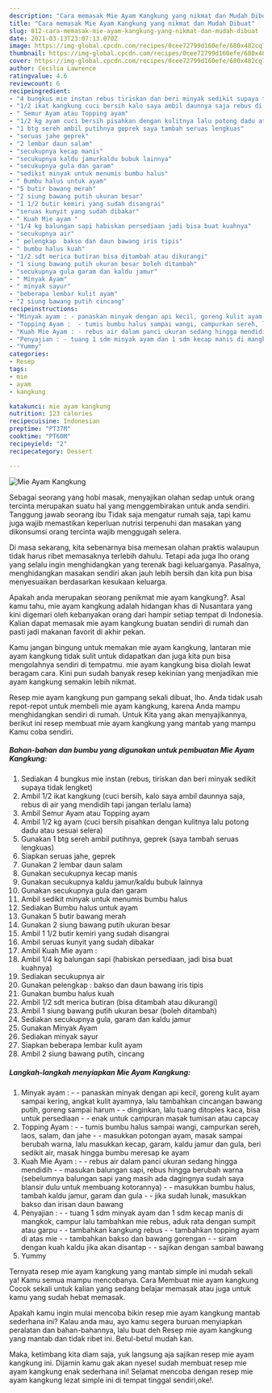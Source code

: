 ```yaml
---
description: "Cara memasak Mie Ayam Kangkung yang nikmat dan Mudah Dibuat"
title: "Cara memasak Mie Ayam Kangkung yang nikmat dan Mudah Dibuat"
slug: 812-cara-memasak-mie-ayam-kangkung-yang-nikmat-dan-mudah-dibuat
date: 2021-03-13T23:07:13.070Z
image: https://img-global.cpcdn.com/recipes/0cee72799d160efe/680x482cq70/mie-ayam-kangkung-foto-resep-utama.jpg
thumbnail: https://img-global.cpcdn.com/recipes/0cee72799d160efe/680x482cq70/mie-ayam-kangkung-foto-resep-utama.jpg
cover: https://img-global.cpcdn.com/recipes/0cee72799d160efe/680x482cq70/mie-ayam-kangkung-foto-resep-utama.jpg
author: Cecilia Lawrence
ratingvalue: 4.6
reviewcount: 6
recipeingredient:
- "4 bungkus mie instan rebus tiriskan dan beri minyak sedikit supaya tidak lengket"
- "1/2 ikat kangkung cuci bersih kalo saya ambil daunnya saja rebus di air yang mendidih tapi jangan terlalu lama"
- " Semur Ayam atau Topping ayam"
- "1/2 kg ayam cuci bersih pisahkan dengan kulitnya lalu potong dadu atau sesuai selera"
- "1 btg sereh ambil putihnya geprek saya tambah seruas lengkuas"
- "seruas jahe geprek"
- "2 lembar daun salam"
- "secukupnya kecap manis"
- "secukupnya kaldu jamurkaldu bubuk lainnya"
- "secukupnya gula dan garam"
- "sedikit minyak untuk menumis bumbu halus"
- " Bumbu halus untuk ayam"
- "5 butir bawang merah"
- "2 siung bawang putih ukuran besar"
- "1 1/2 butir kemiri yang sudah disangrai"
- "seruas kunyit yang sudah dibakar"
- " Kuah Mie ayam "
- "1/4 kg balungan sapi habiskan persediaan jadi bisa buat kuahnya"
- "secukupnya air"
- " pelengkap  bakso dan daun bawang iris tipis"
- " bumbu halus kuah"
- "1/2 sdt merica butiran bisa ditambah atau dikurangi"
- "1 siung bawang putih ukuran besar boleh ditambah"
- "secukupnya gula garam dan kaldu jamur"
- " Minyak Ayam"
- " minyak sayur"
- "beberapa lembar kulit ayam"
- "2 siung bawang putih cincang"
recipeinstructions:
- "Minyak ayam : - panaskan minyak dengan api kecil, goreng kulit ayam sampai kering, angkat kulit ayamnya, lalu tambahkan cincangan bawang putih, goreng sampai harum - dinginkan, lalu tuang ditoples kaca, bisa untuk persediaan - enak untuk campuran masak tumisan atau capcay"
- "Topping Ayam :  - tumis bumbu halus sampai wangi, campurkan sereh, laos, salam, dan jahe - masukkan potongan ayam, masak sampai berubah warna, lalu masukkan kecap, garam, kaldu jamur dan gula, beri sedikit air, masak hingga bumbu meresap ke ayam"
- "Kuah Mie Ayam : - rebus air dalam panci ukuran sedang hingga mendidih - masukan balungan sapi, rebus hingga berubah warna (sebelumnya balungan sapi yang masih ada dagingnya sudah saya blansir dulu untuk membuang kotorannya) - masukkan bumbu halus, tambah kaldu jamur, garam dan gula - jika sudah lunak, masukkan bakso dan irisan daun bawang"
- "Penyajian : - tuang 1 sdm minyak ayam dan 1 sdm kecap manis di mangkok, campur lalu tambahkan mie rebus, aduk rata dengan sumpit atau garpu - tambahkan kangkung rebus - tambahkan topping ayam di atas mie - tambahkan bakso dan bawang gorengan - siram dengan kuah kaldu jika akan disantap - sajikan dengan sambal bawang"
- "Yummy"
categories:
- Resep
tags:
- mie
- ayam
- kangkung

katakunci: mie ayam kangkung 
nutrition: 123 calories
recipecuisine: Indonesian
preptime: "PT37M"
cooktime: "PT60M"
recipeyield: "2"
recipecategory: Dessert

---
```



![Mie Ayam Kangkung](https://img-global.cpcdn.com/recipes/0cee72799d160efe/680x482cq70/mie-ayam-kangkung-foto-resep-utama.jpg)

Sebagai seorang yang hobi masak, menyajikan olahan sedap untuk orang tercinta merupakan suatu hal yang menggembirakan untuk anda sendiri. Tanggung jawab seorang ibu Tidak saja mengatur rumah saja, tapi kamu juga wajib memastikan keperluan nutrisi terpenuhi dan masakan yang dikonsumsi orang tercinta wajib menggugah selera.

Di masa  sekarang, kita sebenarnya bisa memesan olahan praktis walaupun tidak harus ribet memasaknya terlebih dahulu. Tetapi ada juga lho orang yang selalu ingin menghidangkan yang terenak bagi keluarganya. Pasalnya, menghidangkan masakan sendiri akan jauh lebih bersih dan kita pun bisa menyesuaikan berdasarkan kesukaan keluarga. 



Apakah anda merupakan seorang penikmat mie ayam kangkung?. Asal kamu tahu, mie ayam kangkung adalah hidangan khas di Nusantara yang kini digemari oleh kebanyakan orang dari hampir setiap tempat di Indonesia. Kalian dapat memasak mie ayam kangkung buatan sendiri di rumah dan pasti jadi makanan favorit di akhir pekan.

Kamu jangan bingung untuk memakan mie ayam kangkung, lantaran mie ayam kangkung tidak sulit untuk didapatkan dan juga kita pun bisa mengolahnya sendiri di tempatmu. mie ayam kangkung bisa diolah lewat beragam cara. Kini pun sudah banyak resep kekinian yang menjadikan mie ayam kangkung semakin lebih nikmat.

Resep mie ayam kangkung pun gampang sekali dibuat, lho. Anda tidak usah repot-repot untuk membeli mie ayam kangkung, karena Anda mampu menghidangkan sendiri di rumah. Untuk Kita yang akan menyajikannya, berikut ini resep membuat mie ayam kangkung yang mantab yang mampu Kamu coba sendiri.

<!--inarticleads1-->

##### Bahan-bahan dan bumbu yang digunakan untuk pembuatan Mie Ayam Kangkung:

1. Sediakan 4 bungkus mie instan (rebus, tiriskan dan beri minyak sedikit supaya tidak lengket)
1. Ambil 1/2 ikat kangkung (cuci bersih, kalo saya ambil daunnya saja, rebus di air yang mendidih tapi jangan terlalu lama)
1. Ambil  Semur Ayam atau Topping ayam
1. Ambil 1/2 kg ayam (cuci bersih pisahkan dengan kulitnya lalu potong dadu atau sesuai selera)
1. Gunakan 1 btg sereh ambil putihnya, geprek (saya tambah seruas lengkuas)
1. Siapkan seruas jahe, geprek
1. Gunakan 2 lembar daun salam
1. Gunakan secukupnya kecap manis
1. Gunakan secukupnya kaldu jamur/kaldu bubuk lainnya
1. Gunakan secukupnya gula dan garam
1. Ambil sedikit minyak untuk menumis bumbu halus
1. Sediakan  Bumbu halus untuk ayam
1. Gunakan 5 butir bawang merah
1. Gunakan 2 siung bawang putih ukuran besar
1. Ambil 1 1/2 butir kemiri yang sudah disangrai
1. Ambil seruas kunyit yang sudah dibakar
1. Ambil  Kuah Mie ayam :
1. Ambil 1/4 kg balungan sapi (habiskan persediaan, jadi bisa buat kuahnya)
1. Sediakan secukupnya air
1. Gunakan  pelengkap : bakso dan daun bawang iris tipis
1. Gunakan  bumbu halus kuah
1. Ambil 1/2 sdt merica butiran (bisa ditambah atau dikurangi)
1. Ambil 1 siung bawang putih ukuran besar (boleh ditambah)
1. Sediakan secukupnya gula, garam dan kaldu jamur
1. Gunakan  Minyak Ayam
1. Sediakan  minyak sayur
1. Siapkan beberapa lembar kulit ayam
1. Ambil 2 siung bawang putih, cincang




<!--inarticleads2-->

##### Langkah-langkah menyiapkan Mie Ayam Kangkung:

1. Minyak ayam : - - panaskan minyak dengan api kecil, goreng kulit ayam sampai kering, angkat kulit ayamnya, lalu tambahkan cincangan bawang putih, goreng sampai harum - - dinginkan, lalu tuang ditoples kaca, bisa untuk persediaan - - enak untuk campuran masak tumisan atau capcay
1. Topping Ayam :  - - tumis bumbu halus sampai wangi, campurkan sereh, laos, salam, dan jahe - - masukkan potongan ayam, masak sampai berubah warna, lalu masukkan kecap, garam, kaldu jamur dan gula, beri sedikit air, masak hingga bumbu meresap ke ayam
1. Kuah Mie Ayam : - - rebus air dalam panci ukuran sedang hingga mendidih - - masukan balungan sapi, rebus hingga berubah warna (sebelumnya balungan sapi yang masih ada dagingnya sudah saya blansir dulu untuk membuang kotorannya) - - masukkan bumbu halus, tambah kaldu jamur, garam dan gula - - jika sudah lunak, masukkan bakso dan irisan daun bawang
1. Penyajian : - - tuang 1 sdm minyak ayam dan 1 sdm kecap manis di mangkok, campur lalu tambahkan mie rebus, aduk rata dengan sumpit atau garpu - - tambahkan kangkung rebus - - tambahkan topping ayam di atas mie - - tambahkan bakso dan bawang gorengan - - siram dengan kuah kaldu jika akan disantap - - sajikan dengan sambal bawang
1. Yummy




Ternyata resep mie ayam kangkung yang mantab simple ini mudah sekali ya! Kamu semua mampu mencobanya. Cara Membuat mie ayam kangkung Cocok sekali untuk kalian yang sedang belajar memasak atau juga untuk kamu yang sudah hebat memasak.

Apakah kamu ingin mulai mencoba bikin resep mie ayam kangkung mantab sederhana ini? Kalau anda mau, ayo kamu segera buruan menyiapkan peralatan dan bahan-bahannya, lalu buat deh Resep mie ayam kangkung yang mantab dan tidak ribet ini. Betul-betul mudah kan. 

Maka, ketimbang kita diam saja, yuk langsung aja sajikan resep mie ayam kangkung ini. Dijamin kamu gak akan nyesel sudah membuat resep mie ayam kangkung enak sederhana ini! Selamat mencoba dengan resep mie ayam kangkung lezat simple ini di tempat tinggal sendiri,oke!.

